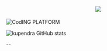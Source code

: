 <h1 align="center" style="color: gold;">
    <img src="https://readme-typing-svg.herokuapp.com/?font=Righteous&size=35&color=white&center=true&vCenter=true&width=800&height=70&duration=7000&lines=Hi+There!+👋:+welcome+to+the+world+of+coding;+I'm+Kupendra!;" />
</h1>

![CodING PLATFORM](https://github.com/kupendrav/kupendrav/assets/93828746/0e0405de-5333-43a4-a6e1-57bc34699ee4)

![kupendra GitHub stats](https://github-readme-stats.vercel.app/api?username=kupendrav&show_icons=true&theme=transparent)

--
